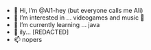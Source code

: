 - 👋 Hi, I’m @Al1-hey (but everyone calls me Ali)
- 👀 I’m interested in ... videogames and music 🎄
- 🌱 I’m currently learning ... java
- 💞️ ily... [REDACTED] 
- 📫 nopers

<!---
Al1-hey/Al1-hey is a ✨ special ✨ repository because its `README.md` (this file) appears on your GitHub profile.
You can click the Preview link to take a look at your changes.
--->

